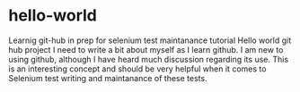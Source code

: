# hello-world
Learnig git-hub in prep for selenium test maintanance tutorial
Hello world git hub project
I need to write a bit about myself as I learn github.
I am new to using github, although I have heard much discussion regarding its use.
This is an interesting concept and should be very helpful when it comes to Selenium test writing  and maintanance of these tests.
